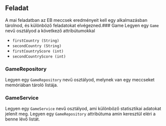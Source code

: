 ## Feladat
A mai feladatban az EB meccsek eredményeit kell egy alkalmazásban  
tárolnod, és különböző feladatokat elvégezned.### Game
Legyen egy `Game` nevű osztályod a következő attribútumokkal
+ `firstCountry (String)`
+ `secondCountry (String)`
+ `firstCountryScore (int)`
+ `secondCountryScore (int)`
### GameRepository
Legyen egy `GameRepository` nevű osztályod, melynek van egy meccseket
memóriában tároló listája.
### GameService
Legyen egy `GameService` nevű osztályod, ami különböző statisztikai adatokat jelenít meg.
Legyen egy `GameRepository` attribútuma amin keresztül eléri a benne lévő listát.